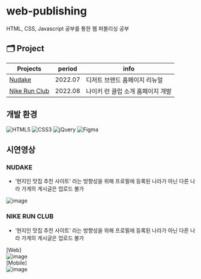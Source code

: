# web-publishing
HTML, CSS, Javascript 공부를 통한 웹 퍼블리싱 공부
<br/>

## 🗂️ Project
|Projects|period|info|
|---|---|---|
|[Nudake](https://github.com/kailey224/web-publishing/tree/main/NRC)|2022.07|디저트 브랜드 홈페이지 리뉴얼|
|[Nike Run Club](https://github.com/kailey224/The-Witch-Store)|2022.08|나이키 런 클럽 소개 홈페이지 개발|


## 개발 환경

<img alt="HTML5" src="https://img.shields.io/badge/-HTML5-E34F26?style=flat-square&logo=HTML5&logoColor=white" /> <img alt="CSS3" src="https://img.shields.io/badge/-CSS3-1572B6?style=flat-square&logo=CSS3&logoColor=white" /> <img alt="jQuery" src="https://img.shields.io/badge/-jQuery-004088?style=flat-square&logo=jQuery&logoColor=white" /> <img alt="Figma" src="https://img.shields.io/badge/-Figma-F24E1E?style=flat-square&logo=Figma&logoColor=white" />

## 시연영상 

### NUDAKE
- ‘현지인 맛집 추천 사이트’ 라는 방향성을 위해 프로필에 등록된 나라가 아닌 다른 나라 가게의 게시글은 업로드 불가

![image](https://user-images.githubusercontent.com/103574215/218945361-99bf73d3-1606-4e60-b740-b6d9ae283df8.gif)


### NIKE RUN CLUB
- ‘현지인 맛집 추천 사이트’ 라는 방향성을 위해 프로필에 등록된 나라가 아닌 다른 나라 가게의 게시글은 업로드 불가

[Web]</br>
![image](https://user-images.githubusercontent.com/103574215/218949130-4bbcae7b-9ab2-43ab-a0ee-252f2423fee1.gif)</br>
[Mobile]</br>
![image](https://user-images.githubusercontent.com/103574215/218948292-f923082f-5a54-4cc1-9f5f-103cac65e7db.gif)</br>


